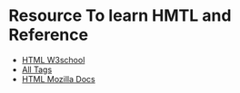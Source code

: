
# Resource To learn HMTL and Reference

- [HTML W3school](https://www.w3schools.com/html/default.asp)
- [All Tags](https://www.w3schools.com/tags/default.asp)
- [HTML Mozilla Docs](https://developer.mozilla.org/en-US/docs/Web/HTML)